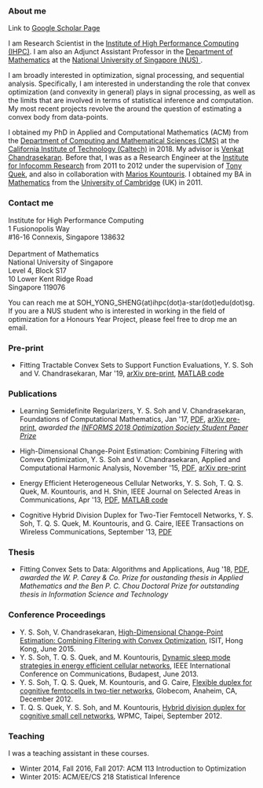 ### About me

Link to <a href="https://scholar.google.com/citations?user=OPntcXsAAAAJ&hl=en">Google Scholar Page</a>

I am Research Scientist in the <a href="http://www.a-star.edu.sg/ihpc">Institute of High Performance Computing (IHPC)</a>.  I am also an Adjunct Assistant Professor in the <a href="http://ww1.math.nus.edu.sg/default.aspx"> Department of Mathematics</a> at the <a href="http://nus.edu.sg/"> National University of Singapore (NUS) </a>.  

I am broadly interested in optimization, signal processing, and sequential analysis.  Specifically, I am interested in understanding the role that convex optimization (and convexity in general) plays in signal processing, as well as the limits that are involved in terms of statistical inference and computation.  My most recent projects revolve the around the question of estimating a convex body from data-points.

I obtained my PhD in Applied and Computational Mathematics (ACM) from the <a href = "http://www.cms.caltech.edu/">Department of Computing and Mathematical Sciences (CMS)</a> at the <a href="http://www.caltech.edu/">California Institute of Technology (Caltech)</a> in 2018. My advisor is <a href="http://users.cms.caltech.edu/~venkatc/">Venkat Chandrasekaran</a>.  Before that, I was as a Research Engineer at the <a href = "http://www.i2r.a-star.edu.sg/">Institute for Infocomm Research</a> from 2011 to 2012 under the supervision of <a href="http://people.sutd.edu.sg/~tonyquek/">Tony Quek</a>, and also in collaboration with <a href = "http://scholar.google.com/citations?user=QG9iXtUAAAAJ&hl=en">Marios Kountouris</a>.  I obtained my BA in <a href = "http://www.maths.cam.ac.uk/">Mathematics</a> from the <a href = "http://www.cam.ac.uk/">University of Cambridge</a> (UK) in 2011.

### Contact me
Institute for High Performance Computing<br>
1 Fusionopolis Way <br>
#16-16 Connexis, Singapore 138632 <br><br>
Department of Mathematics <br>
National University of Singapore <br>
Level 4, Block S17 <br>
10 Lower Kent Ridge Road <br>
Singapore 119076

You can reach me at SOH_YONG_SHENG(at)ihpc(dot)a-star(dot)edu(dot)sg.  If you are a NUS student who is interested in working in the field of optimization for a Honours Year Project, please feel free to drop me an email.

### Pre-print

* Fitting Tractable Convex Sets to Support Function Evaluations, Y. S. Soh and V. Chandrasekaran, Mar '19, <a href = "http://arxiv.org/abs/1903.04194">arXiv pre-print</a>, <a href = "http://github.com/yssoh/cvxreg">MATLAB code</a>

### Publications

* Learning Semidefinite Regularizers, Y. S. Soh and V. Chandrasekaran, Foundations of Computational Mathematics, Jan '17, 
<a href = "http://link.springer.com/article/10.1007/s10208-018-9386-z">PDF</a>, <a href = "http://arxiv.org/abs/1701.01207">arXiv pre-print</a>, 
<i>awarded the <a href ="http://www.informs.org/Recognizing-Excellence/Community-Prizes/Optimization-Society/Optimization-Society-Student-Paper-Prize">INFORMS 2018 Optimization Society Student Paper Prize</a></i>

* High-Dimensional Change-Point Estimation: Combining Filtering with Convex Optimization, Y. S. Soh and V. Chandrasekaran, Applied and Computational Harmonic Analysis, November '15, <a href = "http://www.sciencedirect.com/science/article/pii/S1063520315001542">PDF</a>, <a href = "http://arxiv.org/abs/1412.3731">arXiv pre-print</a>

* Energy Efficient Heterogeneous Cellular Networks, Y. S. Soh, T. Q. S. Quek, M. Kountouris, and H. Shin, IEEE Journal on Selected Areas in Communications, Apr '13, <a href = "http://ieeexplore.ieee.org/xpl/articleDetails.jsp?arnumber=6502479">PDF</a>, <a href = "http://github.com/yssoh/green_hcn">MATLAB code</a>

* Cognitive Hybrid Division Duplex for Two-Tier Femtocell Networks, Y. S. Soh, T. Q. S. Quek, M. Kountouris, and G. Caire, IEEE Transactions on Wireless Communications, September '13, <a href = "http://ieeexplore.ieee.org/xpl/articleDetails.jsp?arnumber=6594782">PDF</a>

### Thesis

* Fitting Convex Sets to Data: Algorithms and Applications, Aug '18, <a href = "http://thesis.library.caltech.edu/11208/1/YongSheng_Soh_2019.pdf">PDF</a>, <i>awarded the W. P. Carey & Co. Prize for oustanding thesis in Applied Mathematics and the Ben P. C. Chou Doctoral Prize for outstanding thesis in Information Science and Technology</i>

### Conference Proceedings

* Y. S. Soh, V. Chandrasekaran, <a href = "http://ieeexplore.ieee.org/xpls/abs_all.jsp?arnumber=7282435&tag=1"> High-Dimensional Change-Point Estimation: Combining Filtering with Convex Optimization</a>, ISIT, Hong Kong, June 2015.
* Y. S. Soh, T. Q. S. Quek, and M. Kountouris, <a href = "http://ieeexplore.ieee.org/xpls/abs_all.jsp?arnumber=6655024&tag=1">Dynamic sleep mode strategies in energy efficient cellular networks</a>, IEEE International Conference on Communications, Budapest, June 2013.
* Y. S. Soh, T. Q. S. Quek, M. Kountouris, and G. Caire, <a href="http://ieeexplore.ieee.org/xpls/abs_all.jsp?arnumber=6503443">Flexible duplex for cognitive femtocells in two-tier networks</a>, Globecom, Anaheim, CA, December 2012.
* T. Q. S. Quek, Y. S. Soh, and M. Kountouris, <a href = "http://ieeexplore.ieee.org/xpls/abs_all.jsp?arnumber=6398710">Hybrid division duplex for cognitive small cell networks</a>, WPMC, Taipei, September 2012.

### Teaching
I was a teaching assistant in these courses.
- Winter 2014, Fall 2016, Fall 2017: ACM 113 Introduction to Optimization
- Winter 2015: ACM/EE/CS 218 Statistical Inference

